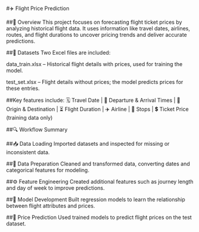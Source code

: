 #✈️ Flight Price Prediction

##📌 Overview
This project focuses on forecasting flight ticket prices by analyzing historical flight data. It uses information like travel dates, airlines, routes, and flight durations to uncover pricing trends and deliver accurate predictions.

##📂 Datasets
Two Excel files are included:

data_train.xlsx – Historical flight details with prices, used for training the model.

test_set.xlsx – Flight details without prices; the model predicts prices for these entries.

##Key features include:
🗓️ Travel Date | 🛫 Departure & Arrival Times | 🌆 Origin & Destination | ⏳ Flight Duration | ✈️ Airline | 🔄 Stops | 💲 Ticket Price (training data only)

##🔍 Workflow Summary

##📥 Data Loading
Imported datasets and inspected for missing or inconsistent data.

##🧹 Data Preparation
Cleaned and transformed data, converting dates and categorical features for modeling.

##⚙️ Feature Engineering
Created additional features such as journey length and day of week to improve predictions.

##🤖 Model Development
Built regression models to learn the relationship between flight attributes and prices.

##🎯 Price Prediction
Used trained models to predict flight prices on the test dataset.
